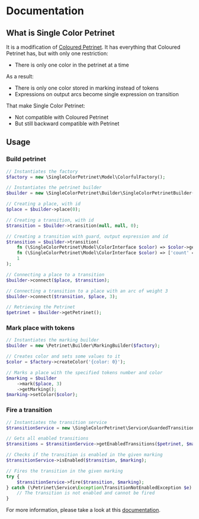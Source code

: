 # Documentation

## What is Single Color Petrinet

It is a modification of [Coloured Petrinet](https://en.wikipedia.org/wiki/Coloured_Petri_net). It has everything that
Coloured Petrinet has, but with only one restriction:
* There is only one color in the petrinet at a time

As a result:
* There is only one color stored in marking instead of tokens
* Expressions on output arcs become single expression on transition

That make Single Color Petrinet:
* Not compatible with Coloured Petrinet
* But still backward compatible with Petrinet

## Usage

### Build petrinet

```php
// Instantiates the factory
$factory = new \SingleColorPetrinet\Model\ColorfulFactory();

// Instantiates the petrinet builder
$builder = new \SingleColorPetrinet\Builder\SingleColorPetrinetBuilder($factory);

// Creating a place, with id
$place = $builder->place(0);

// Creating a transition, with id
$transition = $builder->transition(null, null, 0);

// Creating a transition with guard, output expression and id
$transition = $builder->transition(
    fn (\SingleColorPetrinet\Model\ColorInterface $color) => $color->getValue('count') > 1,
    fn (\SingleColorPetrinet\Model\ColorInterface $color) => ['count' => $color->getValue('count') + 1],
    1
);

// Connecting a place to a transition
$builder->connect($place, $transition);

// Connecting a transition to a place with an arc of weight 3
$builder->connect($transition, $place, 3);

// Retrieving the Petrinet
$petrinet = $builder->getPetrinet();
```

### Mark place with tokens

```php
// Instantiates the marking builder
$builder = new \Petrinet\Builder\MarkingBuilder($factory);

// Creates color and sets some values to it
$color = $factory->createColor('{color: 0}');

// Marks a place with the specified tokens number and color
$marking = $builder
    ->mark($place, 3)
    ->getMarking();
$marking->setColor($color);
```

### Fire a transition

```php
// Instantiates the transition service
$transitionService = new \SingleColorPetrinet\Service\GuardedTransitionService($factory);

// Gets all enabled transitions
$transitions = $transitionService->getEnabledTransitions($petrinet, $marking);

// Checks if the transition is enabled in the given marking
$transitionService->isEnabled($transition, $marking);

// Fires the transition in the given marking
try {
    $transitionService->fire($transition, $marking);
} catch (\Petrinet\Service\Exception\TransitionNotEnabledException $e) {
    // The transition is not enabled and cannot be fired
}
```

For more information, please take a look at this [documentation](https://github.com/florianv/petrinet/blob/master/docs/documentation.md).
